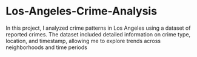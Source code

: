 # Los-Angeles-Crime-Analysis
 In this project, I analyzed crime patterns in Los Angeles using a dataset of reported crimes. The dataset included detailed information on crime type, location, and timestamp, allowing me to explore trends across neighborhoods and time periods
